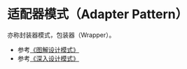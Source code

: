# 适配器模式（Adapter Pattern）

亦称封装器模式，包装器（Wrapper）。

* 参考[《图解设计模式》](https://design-patterns.readthedocs.io/zh_CN/latest/structural_patterns/adapter.html)
* 参考[《深入设计模式》](https://refactoringguru.cn/design-patterns/adapter)
